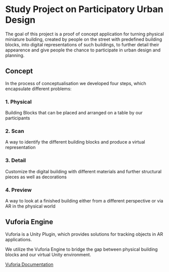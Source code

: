 # Study Project on Participatory Urban Design

The goal of this project is a proof of concept application for turning physical miniature building, created by people on the street with predefined building blocks, into digital representations of such buildings, to further detail their appearence and give people the chance to participate in urban design and planning.

## Concept

In the process of conceptualisation we developed four steps, which encapsulate different problems:

### 1. Physical
Building Blocks that can be placed and arranged on a table by our participants

### 2. Scan
A way to identify the different building blocks and produce a virtual representation

### 3. Detail
Customize the digital building with different materials and further structural pieces as well as decorations

### 4. Preview
A way to look at a finished building either from a different perspective or via AR in the physical world

## Vuforia Engine
Vuforia is a Unity Plugin, which provides solutions for tracking objects in AR applications.

We utilize the Vuforia Engine to bridge the gap between physical building blocks and our virtual Unity environment.

[Vuforia Documentation](https://developer.vuforia.com/)
